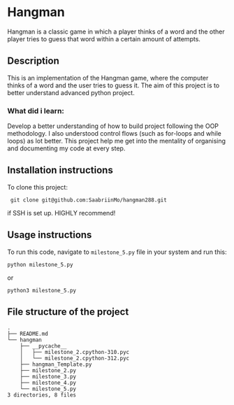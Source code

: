 # Hangman

Hangman is a classic game in which a player thinks of a word and the other player tries to guess that word within a certain amount of attempts.

## Description

This is an implementation of the Hangman game, where the computer thinks of a word and the user tries to guess it. The aim of this project is to better understand advanced python project.

### What did i learn:
Develop a better understanding of how to build project following the OOP methodology. I also understood control flows (such as for-loops and while loops) as lot better. This project help me get into the mentality of organising and documenting my code at every step.

## Installation instructions
To clone this project:

``` git clone git@github.com:SaabriinMo/hangman288.git```

if SSH is set up. HIGHLY recommend!
## Usage instructions
To run this code, navigate to `milestone_5.py` file in your system and run this:

`python milestone_5.py`

or 

`python3 milestone_5.py`

## File structure of the project
```
.
├── README.md
└── hangman
    ├── __pycache__
    │   ├── milestone_2.cpython-310.pyc
    │   └── milestone_2.cpython-312.pyc
    ├── hangman_Template.py
    ├── milestone_2.py
    ├── milestone_3.py
    ├── milestone_4.py
    └── milestone_5.py
3 directories, 8 files
```
